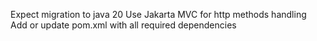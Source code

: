 Expect migration to java 20
Use Jakarta MVC for http methods handling 
Add or update pom.xml with all required dependencies
